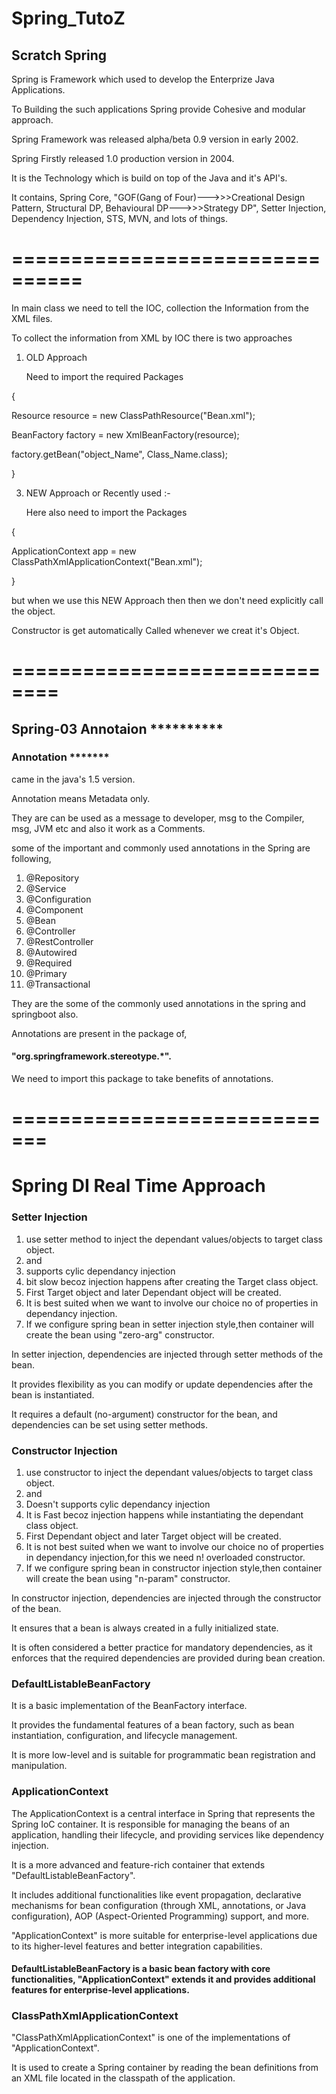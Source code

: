 # Spring_TutoZ
## Scratch Spring
Spring is Framework which used to develop the Enterprize Java Applications. 

To Building the such applications Spring provide Cohesive and modular approach.

Spring Framework was released alpha/beta 0.9 version in early 2002. 

Spring Firstly released 1.0 production version in 2004.

It is the Technology which is build on top of the Java and it's API's.

It contains, Spring Core, "GOF(Gang of Four)--->>>Creational Design Pattern, Structural DP, Behavioural DP--->>>Strategy DP", Setter Injection, Dependency Injection, STS, MVN, and lots of things.

# ================================

In main class we need to tell the IOC, collection the Information from the XML files.

To collect the information from XML by IOC there is two approaches

1) OLD Approach

    Need to import the required Packages

{
   
   Resource resource = new ClassPathResource("Bean.xml");
   
   BeanFactory factory = new XmlBeanFactory(resource);
   
   factory.getBean("object_Name", Class_Name.class);
 
  }


3) NEW Approach or Recently used :-

    Here also need to import the Packages
 
  {
  
   ApplicationContext app = new ClassPathXmlApplicationContext("Bean.xml");
 
  }
  
   but when we use this NEW Approach then then we don't need explicitly call the object.

Constructor is get automatically Called whenever we creat it's Object.

# ==============================

## Spring-03 Annotaion **********

### Annotation *******

came in the java's 1.5 version.

Annotation means Metadata only.

They are can be used as a message to developer, msg to the Compiler, msg, JVM etc and also it work as a Comments.

some of the important and commonly used annotations in the Spring are following,
1. @Repository
2. @Service
3. @Configuration
4. @Component
5. @Bean
6. @Controller
7. @RestController
8. @Autowired
9. @Required
10. @Primary
11. @Transactional

They are the some of the commonly used annotations in the spring and springboot also.

Annotations are present in the package of,
#### "org.springframework.stereotype.*".

We need to import this package to take benefits of annotations.
# =============================
# Spring DI Real Time Approach

### Setter Injection
1. use setter method to inject the dependant values/objects to target class object.
2. <property name='' value=''/> and <property name='' ref=''/>
3. supports cylic dependancy injection
4. bit slow becoz injection happens after creating the Target class object.
5. First Target object and later Dependant object will be created.
6. It is best suited when we want to involve our choice no of properties in 
dependancy injection.
7. If we configure spring bean in setter injection style,then container will create
the bean using "zero-arg" constructor.

In setter injection, dependencies are injected through setter methods of the bean.

It provides flexibility as you can modify or update dependencies after the bean is instantiated.

It requires a default (no-argument) constructor for the bean, and dependencies can be set using setter methods.

### Constructor Injection
1. use constructor to inject the dependant values/objects to target class object.
2. <constructor-arg name='' value=''/> and <constructor-arg name='' ref=''/>
3. Doesn't supports cylic dependancy injection
4. It is Fast becoz injection happens while instantiating the dependant class 
object.
5. First Dependant object and later Target object will be created.
6. It is not best suited when we want to involve our choice no of properties in 
dependancy injection,for this we need n! overloaded constructor.
7. If we configure spring bean in constructor injection style,then container will 
create the bean using "n-param" constructor.

In constructor injection, dependencies are injected through the constructor of the bean.

It ensures that a bean is always created in a fully initialized state.

It is often considered a better practice for mandatory dependencies, as it enforces that the required dependencies are provided during bean creation.
### DefaultListableBeanFactory
It is a basic implementation of the BeanFactory interface.

It provides the fundamental features of a bean factory, such as bean instantiation, configuration, and lifecycle management.

It is more low-level and is suitable for programmatic bean registration and manipulation.
### ApplicationContext
The ApplicationContext is a central interface in Spring that represents the Spring IoC container. It is responsible for managing the beans of an application, handling their lifecycle, and providing services like dependency injection.

It is a more advanced and feature-rich container that extends "DefaultListableBeanFactory".

It includes additional functionalities like event propagation, declarative mechanisms for bean configuration (through XML, annotations, or Java configuration), AOP (Aspect-Oriented Programming) support, and more.

"ApplicationContext" is more suitable for enterprise-level applications due to its higher-level features and better integration capabilities.
#### DefaultListableBeanFactory is a basic bean factory with core functionalities, "ApplicationContext" extends it and provides additional features for enterprise-level applications.

### ClassPathXmlApplicationContext
"ClassPathXmlApplicationContext" is one of the implementations of "ApplicationContext".

It is used to create a Spring container by reading the bean definitions from an XML file located in the classpath of the application.





   
